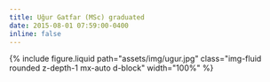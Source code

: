 ```yaml
---
title: Uğur Gatfar (MSc) graduated
date: 2015-08-01 07:59:00-0400
inline: false
---
```


{% include figure.liquid path="assets/img/ugur.jpg" class="img-fluid rounded z-depth-1 mx-auto d-block" width="100%" %}